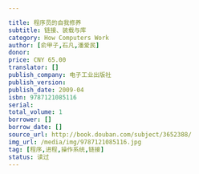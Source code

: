 ```yaml
---

title: 程序员的自我修养
subtitle: 链接、装载与库
category: How Computers Work
author: [俞甲子,石凡,潘爱民]
donor: 
price: CNY 65.00
translator: []
publish_company: 电子工业出版社
publish_version: 
publish_date: 2009-04
isbn: 9787121085116
serial: 
total_volume: 1
borrower: []
borrow_date: []
source_url: http://book.douban.com/subject/3652388/
img_url: /media/img/9787121085116.jpg
tag: [程序,进程,操作系统,链接]
status: 读过
---
```

